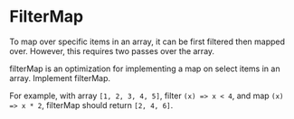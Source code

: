 # FilterMap

To map over specific items in an array, it can be first filtered then mapped over. However, this requires two passes over the array.

filterMap is an optimization for implementing a map on select items in an array. Implement filterMap.

For example, with array `[1, 2, 3, 4, 5]`, filter `(x) => x < 4`, and map `(x) => x * 2`, filterMap should return `[2, 4, 6]`.
